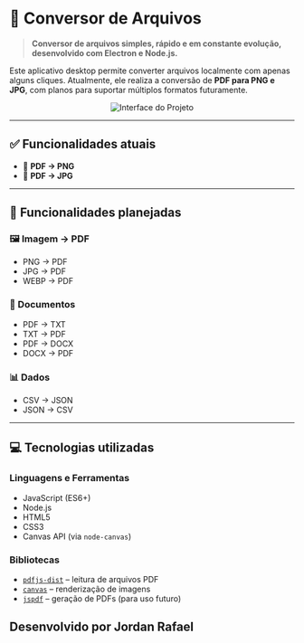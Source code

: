 # 🔄 Conversor de Arquivos

> **Conversor de arquivos simples, rápido e em constante evolução, desenvolvido com Electron e Node.js.**

Este aplicativo desktop permite converter arquivos localmente com apenas alguns cliques. Atualmente, ele realiza a conversão de **PDF para PNG e JPG**, com planos para suportar múltiplos formatos futuramente.

<p align="center">
  <img src="https://i.postimg.cc/13fvg00S/Captura-de-tela-2025-06-11-095002.png" alt="Interface do Projeto" />
</p>



---

## ✅ Funcionalidades atuais

- 📄 **PDF → PNG**  
- 📄 **PDF → JPG**

---

## 📌 Funcionalidades planejadas

### 🖼️ Imagem → PDF
- PNG → PDF  
- JPG → PDF  
- WEBP → PDF  

### 📄 Documentos
- PDF → TXT  
- TXT → PDF  
- PDF → DOCX  
- DOCX → PDF  

### 📊 Dados
- CSV → JSON  
- JSON → CSV  

---

## 💻 Tecnologias utilizadas

### Linguagens e Ferramentas

- JavaScript (ES6+)
- Node.js
- HTML5
- CSS3
- Canvas API (via `node-canvas`)

### Bibliotecas

- [`pdfjs-dist`](https://www.npmjs.com/package/pdfjs-dist) – leitura de arquivos PDF
- [`canvas`](https://www.npmjs.com/package/canvas) – renderização de imagens
- [`jspdf`](https://www.npmjs.com/package/jspdf) – geração de PDFs (para uso futuro)


## Desenvolvido por Jordan Rafael
